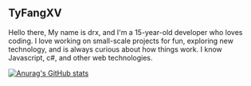## TyFangXV
Hello there, My name is drx, and I'm a 15-year-old developer who loves coding. I love working on small-scale projects for fun, exploring new technology, and is always curious about how things work. I know  Javascript, c#, and other web technologies.

[![Anurag's GitHub stats](https://github-readme-stats.vercel.app/api?username=TyFangXV)](https://github.com/anuraghazra/github-readme-stats)
